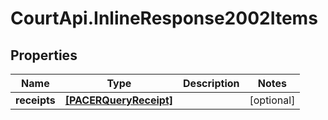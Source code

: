 # CourtApi.InlineResponse2002Items

## Properties
Name | Type | Description | Notes
------------ | ------------- | ------------- | -------------
**receipts** | [**[PACERQueryReceipt]**](PACERQueryReceipt.md) |  | [optional] 


